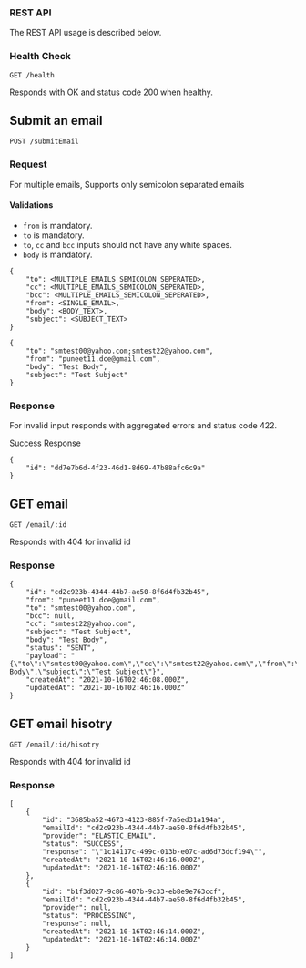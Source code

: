 
### REST API

The REST API usage is described below.

### Health Check

`GET /health`

Responds with OK and status code 200 when healthy.

## Submit an email

`POST /submitEmail`

### Request

For multiple emails, Supports only semicolon separated emails

#### Validations
* `from` is mandatory. 
* `to` is mandatory.  
* `to`, `cc` and `bcc` inputs should not have any white spaces.  
* `body` is mandatory.

```
{
    "to": <MULTIPLE_EMAILS_SEMICOLON_SEPERATED>,
    "cc": <MULTIPLE_EMAILS_SEMICOLON_SEPERATED>,
    "bcc": <MULTIPLE_EMAILS_SEMICOLON_SEPERATED>,
    "from": <SINGLE_EMAIL>,
    "body": <BODY_TEXT>,
    "subject": <SUBJECT_TEXT>
}

{
    "to": "smtest00@yahoo.com;smtest22@yahoo.com",
    "from": "puneet11.dce@gmail.com",
    "body": "Test Body",
    "subject": "Test Subject"
}
```

### Response

For invalid input responds with aggregated errors and status code 422.

Success Response

```
{
    "id": "dd7e7b6d-4f23-46d1-8d69-47b88afc6c9a"
}
```

## GET email

`GET /email/:id`

Responds with 404 for invalid id

### Response

```
{
    "id": "cd2c923b-4344-44b7-ae50-8f6d4fb32b45",
    "from": "puneet11.dce@gmail.com",
    "to": "smtest00@yahoo.com",
    "bcc": null,
    "cc": "smtest22@yahoo.com",
    "subject": "Test Subject",
    "body": "Test Body",
    "status": "SENT",
    "payload": "{\"to\":\"smtest00@yahoo.com\",\"cc\":\"smtest22@yahoo.com\",\"from\":\"puneet11.dce@gmail.com\",\"body\":\"Test Body\",\"subject\":\"Test Subject\"}",
    "createdAt": "2021-10-16T02:46:08.000Z",
    "updatedAt": "2021-10-16T02:46:16.000Z"
}
```

## GET email hisotry

`GET /email/:id/hisotry`

Responds with 404 for invalid id

### Response

```
[
    {
        "id": "3685ba52-4673-4123-885f-7a5ed31a194a",
        "emailId": "cd2c923b-4344-44b7-ae50-8f6d4fb32b45",
        "provider": "ELASTIC_EMAIL",
        "status": "SUCCESS",
        "response": "\"1c14117c-499c-013b-e07c-ad6d73dcf194\"",
        "createdAt": "2021-10-16T02:46:16.000Z",
        "updatedAt": "2021-10-16T02:46:16.000Z"
    },
    {
        "id": "b1f3d027-9c86-407b-9c33-eb8e9e763ccf",
        "emailId": "cd2c923b-4344-44b7-ae50-8f6d4fb32b45",
        "provider": null,
        "status": "PROCESSING",
        "response": null,
        "createdAt": "2021-10-16T02:46:14.000Z",
        "updatedAt": "2021-10-16T02:46:14.000Z"
    }
]
```
